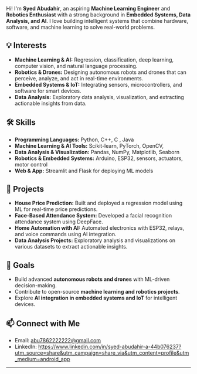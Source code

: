 Hi! I'm **Syed Abudahir**, an aspiring **Machine Learning Engineer** and **Robotics Enthusiast** with a strong background in **Embedded Systems, Data Analysis, and AI**. I love building intelligent systems that combine hardware, software, and machine learning to solve real-world problems.

## 💡 Interests
- **Machine Learning & AI:** Regression, classification, deep learning, computer vision, and natural language processing.
- **Robotics & Drones:** Designing autonomous robots and drones that can perceive, analyze, and act in real-time environments.
- **Embedded Systems & IoT:** Integrating sensors, microcontrollers, and software for smart devices.
- **Data Analysis:** Exploratory data analysis, visualization, and extracting actionable insights from data.

## 🛠️ Skills
- **Programming Languages:** Python, C++, C , Java
- **Machine Learning & AI Tools:** Scikit-learn, PyTorch, OpenCV,  
- **Data Analysis & Visualization:** Pandas, NumPy, Matplotlib, Seaborn  
- **Robotics & Embedded Systems:** Arduino, ESP32, sensors, actuators, motor control  
- **Web & App:** Streamlit and Flask for deploying ML models  

## 🚀 Projects
- **House Price Prediction:** Built and deployed a regression model using ML for real-time price predictions.  
- **Face-Based Attendance System:** Developed a facial recognition attendance system using DeepFace.  
- **Home Automation with AI:** Automated electronics with ESP32, relays, and voice commands using AI integration.   
- **Data Analysis Projects:** Exploratory analysis and visualizations on various datasets to extract actionable insights.  

## 🌱 Goals
- Build advanced **autonomous robots and drones** with ML-driven decision-making.  
- Contribute to open-source **machine learning and robotics projects**.  
- Explore **AI integration in embedded systems and IoT** for intelligent devices.  


## 📫 Connect with Me
- Email: abu7862222222@gmail.com
- LinkedIn: https://www.linkedin.com/in/syed-abudahir-a-44b076237?utm_source=share&utm_campaign=share_via&utm_content=profile&utm_medium=android_app

---
